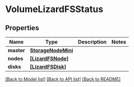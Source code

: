 # VolumeLizardFSStatus


## Properties

Name | Type | Description | Notes
------------ | ------------- | ------------- | -------------
**master** | [**StorageNodeMini**](StorageNodeMini.md) |  | 
**nodes** | [**[LizardFSNode]**](LizardFSNode.md) |  | 
**disks** | [**[LizardFSDisk]**](LizardFSDisk.md) |  | 

[[Back to Model list]](../README.md#models) [[Back to API list]](../README.md#api-endpoints) [[Back to README]](../README.md)


